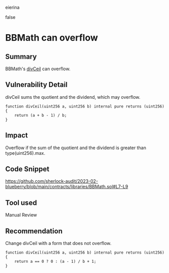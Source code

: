 eierina

false

# BBMath can overflow

## Summary

BBMath's [divCeil](https://github.com/sherlock-audit/2023-02-blueberry/blob/main/contracts/libraries/BBMath.sol#L7-L9) can overflow.

## Vulnerability Detail

divCeil sums the quotient and the dividend, which may overflow.

```solidity
function divCeil(uint256 a, uint256 b) internal pure returns (uint256) {
    return (a + b - 1) / b;
}
```

## Impact

Overflow if the sum of the quotient and the dividend is greater than type(uint256).max.

## Code Snippet

https://github.com/sherlock-audit/2023-02-blueberry/blob/main/contracts/libraries/BBMath.sol#L7-L9

## Tool used

Manual Review

## Recommendation

Change divCeil with a form that does not overflow.

```solidity
function divCeil(uint256 a, uint256 b) internal pure returns (uint256) {
    return a == 0 ? 0 : (a - 1) / b + 1;
}
```
